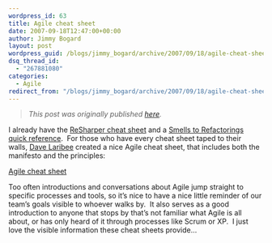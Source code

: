 ```yaml
---
wordpress_id: 63
title: Agile cheat sheet
date: 2007-09-18T12:47:00+00:00
author: Jimmy Bogard
layout: post
wordpress_guid: /blogs/jimmy_bogard/archive/2007/09/18/agile-cheat-sheet.aspx
dsq_thread_id:
  - "267881080"
categories:
  - Agile
redirect_from: "/blogs/jimmy_bogard/archive/2007/09/18/agile-cheat-sheet.aspx/"
---
```

> _This post was originally published [here](http://grabbagoft.blogspot.com/2007/09/agile-cheat-sheet.html)._

I already have the [ReSharper cheat sheet](http://www.jetbrains.com/resharper/documentation/ReSharper30DefaultKeymap.pdf)&nbsp;and a&nbsp;[Smells to Refactorings quick reference](http://www.lostechies.com/blogs/jimmy_bogard/archive/2007/09/10/smells-to-refactorings-quick-reference.aspx).&nbsp; For those who have every cheat sheet taped to their walls,&nbsp;[Dave Laribee](http://laribee.com/blog/)&nbsp;created a nice Agile cheat sheet, that includes both the manifesto and the principles:

[Agile cheat sheet](http://laribee.com/files/agile-cheat-sheet.pdf)

Too often introductions and conversations about Agile jump straight to specific processes and tools, so it&#8217;s nice to have a nice little reminder of our team&#8217;s goals visible to whoever walks by.&nbsp; It also serves as a good introduction to anyone that stops by that&#8217;s not familiar what Agile is all about, or has only heard of it through processes like Scrum or XP.&nbsp; I just love the visible information these cheat sheets provide&#8230;